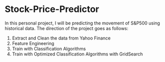 # Stock-Price-Predictor
In this personal project, I will be predicting the movement of S&P500 using historical data.
The direction of the project goes as follows:
1) Extract and Clean the data from Yahoo Finance
2) Feature Engineering
3) Train with Classification Algorithms
4) Train with Optimized Classification Algorithms with GridSearch
